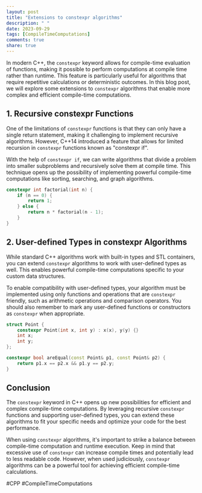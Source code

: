```yaml
---
layout: post
title: "Extensions to constexpr algorithms"
description: " "
date: 2023-09-29
tags: [CompileTimeComputations]
comments: true
share: true
---
```


In modern C++, the `constexpr` keyword allows for compile-time evaluation of functions, making it possible to perform computations at compile time rather than runtime. This feature is particularly useful for algorithms that require repetitive calculations or deterministic outcomes. In this blog post, we will explore some extensions to `constexpr` algorithms that enable more complex and efficient compile-time computations.

## 1. Recursive constexpr Functions

One of the limitations of `constexpr` functions is that they can only have a single return statement, making it challenging to implement recursive algorithms. However, C++14 introduced a feature that allows for limited recursion in `constexpr` functions known as "constexpr if".

With the help of `constexpr if`, we can write algorithms that divide a problem into smaller subproblems and recursively solve them at compile time. This technique opens up the possibility of implementing powerful compile-time computations like sorting, searching, and graph algorithms.

```cpp
constexpr int factorial(int n) {
    if (n == 0) {
        return 1;
    } else {
        return n * factorial(n - 1);
    }
}
```

## 2. User-defined Types in constexpr Algorithms

While standard C++ algorithms work with built-in types and STL containers, you can extend `constexpr` algorithms to work with user-defined types as well. This enables powerful compile-time computations specific to your custom data structures.

To enable compatibility with user-defined types, your algorithm must be implemented using only functions and operations that are `constexpr` friendly, such as arithmetic operations and comparison operators. You should also remember to mark any user-defined functions or constructors as `constexpr` when appropriate.

```cpp
struct Point {
    constexpr Point(int x, int y) : x(x), y(y) {}
    int x;
    int y;
};

constexpr bool areEqual(const Point& p1, const Point& p2) {
    return p1.x == p2.x && p1.y == p2.y;
}
```

## Conclusion

The `constexpr` keyword in C++ opens up new possibilities for efficient and complex compile-time computations. By leveraging recursive `constexpr` functions and supporting user-defined types, you can extend these algorithms to fit your specific needs and optimize your code for the best performance.

When using `constexpr` algorithms, it's important to strike a balance between compile-time computation and runtime execution. Keep in mind that excessive use of `constexpr` can increase compile times and potentially lead to less readable code. However, when used judiciously, `constexpr` algorithms can be a powerful tool for achieving efficient compile-time calculations.

#CPP #CompileTimeComputations